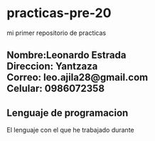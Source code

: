 # practicas-pre-20
mi primer repositorio de practicas

<h2><div class="formato">Nombre:Leonardo Estrada</div>
<div class="formato">Direccion: Yantzaza</div>
<div class="formato" >Correo: leo.ajila28@gmail.com</div>
<div class="formato" >Celular: 0986072358 </div> </h2>
<h2><div>Lenguaje de programacion</div></h2>
El lenguaje con el que he trabajado durante 
